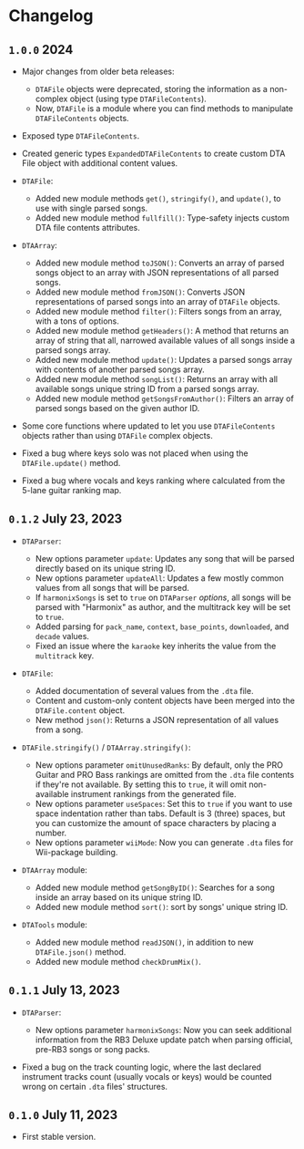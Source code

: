 # Changelog

## `1.0.0` 2024

- Major changes from older beta releases:

  - `DTAFile` objects were deprecated, storing the information as a non-complex object (using type `DTAFileContents`).
  - Now, `DTAFile` is a module where you can find methods to manipulate `DTAFileContents` objects.

- Exposed type `DTAFileContents`.
- Created generic types `ExpandedDTAFileContents` to create custom DTA File object with additional content values.

- `DTAFile`:

  - Added new module methods `get()`, `stringify()`, and `update()`, to use with single parsed songs.
  - Added new module method `fullfill()`: Type-safety injects custom DTA file contents attributes.

- `DTAArray`:

  - Added new module method `toJSON()`: Converts an array of parsed songs object to an array with JSON representations of all parsed songs.
  - Added new module method `fromJSON()`: Converts JSON representations of parsed songs into an array of `DTAFile` objects.
  - Added new module method `filter()`: Filters songs from an array, with a tons of options.
  - Added new module method `getHeaders()`: A method that returns an array of string that all, narrowed available values of all songs inside a parsed songs array.
  - Added new module method `update()`: Updates a parsed songs array with contents of another parsed songs array.
  - Added new module method `songList()`: Returns an array with all available songs unique string ID from a parsed songs array.
  - Added new module method `getSongsFromAuthor()`: Filters an array of parsed songs based on the given author ID.

- Some core functions where updated to let you use `DTAFileContents` objects rather than using `DTAFile` complex objects.
- Fixed a bug where keys solo was not placed when using the `DTAFile.update()` method.
- Fixed a bug where vocals and keys ranking where calculated from the 5-lane guitar ranking map.

## `0.1.2` July 23, 2023

- `DTAParser`:

  - New options parameter `update`: Updates any song that will be parsed directly based on its unique string ID.
  - New options parameter `updateAll`: Updates a few mostly common values from all songs that will be parsed.
  - If `harmonixSongs` is set to `true` on `DTAParser` _options_, all songs will be parsed with "Harmonix" as author, and the multitrack key will be set to `true`.
  - Added parsing for `pack_name`, `context`, `base_points`, `downloaded`, and `decade` values.
  - Fixed an issue where the `karaoke` key inherits the value from the `multitrack` key.

- `DTAFile`:

  - Added documentation of several values from the `.dta` file.
  - Content and custom-only content objects have been merged into the `DTAFile.content` object.
  - New method `json()`: Returns a JSON representation of all values from a song.

- `DTAFile.stringify()` / `DTAArray.stringify()`:

  - New options parameter `omitUnusedRanks`: By default, only the PRO Guitar and PRO Bass rankings are omitted from the `.dta` file contents if they're not available. By setting this to `true`, it will omit non-available instrument rankings from the generated file.
  - New options parameter `useSpaces`: Set this to `true` if you want to use space indentation rather than tabs. Default is 3 (three) spaces, but you can customize the amount of space characters by placing a number.
  - New options parameter `wiiMode`: Now you can generate `.dta` files for Wii-package building.

- `DTAArray` module:

  - Added new module method `getSongByID()`: Searches for a song inside an array based on its unique string ID.
  - Added new module method `sort()`: sort by songs' unique string ID.

- `DTATools` module:
  - Added new module method `readJSON()`, in addition to new `DTAFile.json()` method.
  - Added new module method `checkDrumMix()`.

## `0.1.1` July 13, 2023

- `DTAParser`:

  - New options parameter `harmonixSongs`: Now you can seek additional information from the RB3 Deluxe update patch when parsing official, pre-RB3 songs or song packs.

- Fixed a bug on the track counting logic, where the last declared instrument tracks count (usually vocals or keys) would be counted wrong on certain `.dta` files' structures.

## `0.1.0` July 11, 2023

- First stable version.
